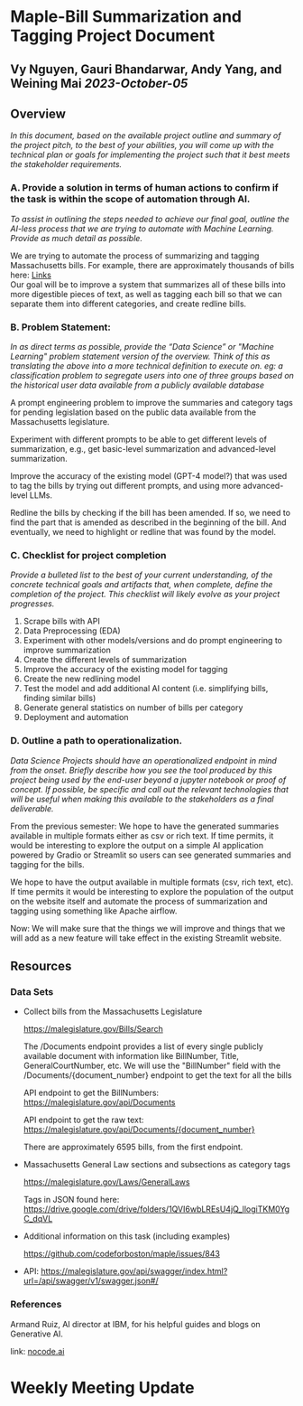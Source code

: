 # Maple-Bill Summarization and Tagging Project Document

## Vy Nguyen, Gauri Bhandarwar, Andy Yang, and Weining Mai *2023-October-05*

## Overview

*In this document, based on the available project outline and summary of the project pitch, to the best of your abilities, you will come up with the technical plan or goals for implementing the project such that it best meets the stakeholder requirements.*

### A. Provide a solution in terms of human actions to confirm if the task is within the scope of automation through AI.

*To assist in outlining the steps needed to achieve our final goal, outline the AI-less process that we are trying to automate with Machine Learning. Provide as much detail as possible.*

We are trying to automate the process of summarizing and tagging Massachusetts bills. For example, there are approximately thousands of bills here: [Links](https://malegislature.gov/Bills/Search)\
Our goal will be to improve a system that summarizes all of these bills into more digestible pieces of text, as well as tagging each bill so that we can separate them into different categories, and create redline bills.

### B. Problem Statement:

*In as direct terms as possible, provide the “Data Science” or "Machine Learning" problem statement version of the overview. Think of this as translating the above into a more technical definition to execute on. eg: a classification problem to segregate users into one of three groups based on the historical user data available from a publicly available database*

A prompt engineering problem to improve the summaries and category tags for pending legislation based on the public data available from the Massachusetts legislature. 

Experiment with different prompts to be able to get different levels of summarization, e.g., get basic-level summarization and advanced-level summarization. 

Improve the accuracy of the existing model (GPT-4 model?) that was used to tag the bills by trying out different prompts, and using more advanced-level LLMs. 

Redline the bills by checking if the bill has been amended. If so, we need to find the part that is amended as described in the beginning of the bill. And eventually, we need to highlight or redline that was found by the model.


### C. Checklist for project completion

*Provide a bulleted list to the best of your current understanding, of the concrete technical goals and artifacts that, when complete, define the completion of the project. This checklist will likely evolve as your project progresses.*

1. Scrape bills with API
2. Data Preprocessing (EDA)
3. Experiment with other models/versions and do prompt engineering to improve summarization
4. Create the different levels of summarization
5. Improve the accuracy of the existing model for tagging 
6. Create the new redlining model
7. Test the model and add additional AI content (i.e. simplifying bills, finding similar bills)
8. Generate general statistics on number of bills per category
9. Deployment and automation

### D. Outline a path to operationalization.
*Data Science Projects should have an operationalized endpoint in mind from the onset. Briefly describe how you see the tool produced by this project being used by the end-user beyond a jupyter notebook or proof of concept. If possible, be specific and call out the relevant technologies that will be useful when making this available to the stakeholders as a final deliverable.*

From the previous semester:
We hope to have the generated summaries available in multiple formats either as csv or rich text. If time permits, it would be interesting to explore the output on a simple AI application powered by Gradio or Streamlit so users can see generated summaries and tagging for the bills.

We hope to have the output available in multiple formats (csv, rich text, etc). If time permits it would be interesting to explore the population of the output on the website itself and automate the process of summarization and tagging using something like Apache airflow.


Now:
We will make sure that the things we will improve and things that we will add as a new feature will take effect in the existing Streamlit website.

## Resources

### Data Sets

- Collect bills from the Massachusetts Legislature
    
    https://malegislature.gov/Bills/Search

    The /Documents endpoint provides a list of every single publicly available document with information like BillNumber, Title, GeneralCourtNumber, etc. We will use the "BillNumber" field with the /Documents/{document_number} endpoint to get the text for all the bills
    
    API endpoint to get the BillNumbers: https://malegislature.gov/api/Documents
  
    API endpoint to get the raw text: https://malegislature.gov/api/Documents/{document_number}

  There are approximately 6595 bills, from the first endpoint.
    
- Massachusetts General Law sections and subsections as category tags
    
    https://malegislature.gov/Laws/GeneralLaws
    
    Tags in JSON found here: https://drive.google.com/drive/folders/1QVI6wbLREsU4jQ_llogiTKM0YgC_dqVL
    
- Additional information on this task (including examples)
    
    https://github.com/codeforboston/maple/issues/843

- API:
  https://malegislature.gov/api/swagger/index.html?url=/api/swagger/v1/swagger.json#/
    

### References

Armand Ruiz, AI director at IBM, for his helpful guides and blogs on Generative AI.

link: [nocode.ai](http://nocode.ai)

# Weekly Meeting Update
